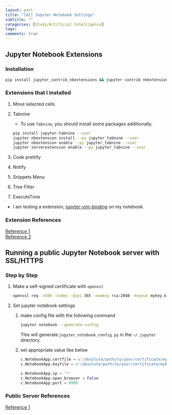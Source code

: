 ```yaml
---
layout: post
title: "[AI] Jupyter Notebook Settings"
subtitle: ""
categories: [Study/Artificial Intelligence]
tags:
comments: true
---
```


## Jupyter Notebook Extensions

### Installation

``` bash
pip install jupyter_contrib_nbextensions && jupyter contrib nbextension install
```

### Extensions that I installed

1. Move selected cells
2. Tabnine
    - To use `Tabnine`, you should install some packages additionally.

    ``` bash
    pip install jupyter-tabnine --user
    jupyter nbextension install --py jupyter_tabnine --user
    jupyter nbextension enable --py jupyter_tabnine --user
    jupyter serverextension enable --py jupyter_tabnine --user
    ```

3. Code prettify
4. Notify
5. Snippets Menu
6. Tree Filter
7. ExecuteTime

- I am testing a extension, [jupyter-vim-binding](https://github.com/lambdalisue/jupyter-vim-binding) on my notebook.

### Extension References

[Reference 1](https://www.tabnine.com/blog/top-12-jupyter-notebook-extensions/)\
[Reference 2](https://www.tabnine.com/install/jupyternotebook)

## Running a public Jupyter Notebook server with SSL/HTTPS

### Step by Step

1. Make a self-signed certificate with `openssl`

    ``` bash
    openssl req -x509 -nodes -days 365 -newkey rsa:2048 -keyout mykey.key -out mycert.pem
    ```

2. Set jupyter notebook settings

    1. make config file with the following command

        ``` bash
        jupyter notebook --generate-config
        ```

        This will generate `jupyter_notebook_config.py` in the `~/.jupyter` directory.

    2. set appropriate value like below

        ``` python
        c.NotebookApp.certfile = u'/absolute/path/to/your/certificate/mycert.pem'
        c.NotebookApp.keyfile = u'/absolute/path/to/your/certificate/mykey.key'

        c.NotebookApp.ip = '*'
        c.NotebookApp.open_browser = False
        c.NotebookApp.port = 9999
        ```

### Public Server References

[Reference 1](https://jupyter-notebook.readthedocs.io/en/stable/public_server.html)
